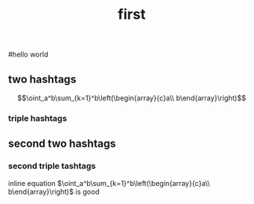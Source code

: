 ﻿---
title: "first"
toc: true
toc_sticky: true
use_math: true
---

#hello world
## two hashtags
$$\oint_a^b\sum_{k=1}^b\left(\begin{array}{c}a\\ b\end{array}\right)$$

### triple hashtags

## second two hashtags
### second triple tashtags

inline equation $\oint_a^b\sum_{k=1}^b\left(\begin{array}{c}a\\ b\end{array}\right)$ is good

<script src="https://utteranc.es/client.js"
        repo="constantphoton/blog_comment"
        issue-term="[ENTER TERM HERE]"
        theme="icy-dark"
        crossorigin="anonymous"
        async>
</script>